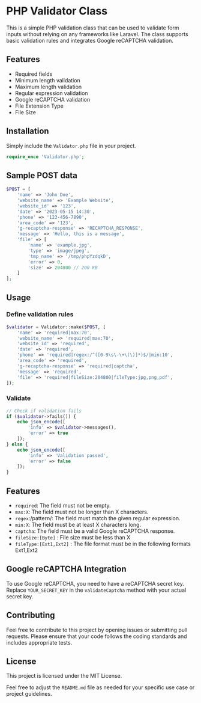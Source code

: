 # PHP Validator Class

This is a simple PHP validation class that can be used to validate form inputs without relying on any frameworks like Laravel. The class supports basic validation rules and integrates Google reCAPTCHA validation.

## Features

- Required fields
- Minimum length validation
- Maximum length validation
- Regular expression validation
- Google reCAPTCHA validation
- File Extension Type
- File Size

## Installation

Simply include the `Validator.php` file in your project.

```php
require_once 'Validator.php';
```

## Sample POST data
```php
$POST = [
    'name' => 'John Doe',
    'website_name' => 'Example Website',
    'website_id' => '123',
    'date' => '2023-05-15 14:30',
    'phone' => '123-456-7890',
    'area_code' => '123',
    'g-recaptcha-response' => 'RECAPTCHA_RESPONSE',
    'message' => 'Hello, this is a message',
    'file' => [
        'name' => 'example.jpg',
        'type' => 'image/jpeg',
        'tmp_name' => '/tmp/phpYzdqkD',
        'error' => 0,
        'size' => 204800 // 200 KB
    ]
];
```

## Usage
### Define validation rules
```php
$validator = Validator::make($POST, [
    'name' => 'required|max:70',
    'website_name' => 'required|max:70',
    'website_id' => 'required',
    'date' => 'required',
    'phone' => 'required|regex:/^([0-9\s\-\+\(\)]*)$/|min:10',
    'area_code' => 'required',
    'g-recaptcha-response' => 'required|captcha',
    'message' => 'required',
    'file' => 'required|fileSize:204800|fileType:jpg,png,pdf',
]);
```

### Validate 
```php
// Check if validation fails
if ($validator->fails()) {
    echo json_encode([
        'info' => $validator->messages(),
        'error' => true
    ]);
} else {
    echo json_encode([
        'info' => 'Validation passed',
        'error' => false
    ]);
}
```

## Features

- `required`: The field must not be empty.
- `max:X`: The field must not be longer than X characters.
- `regex`:/pattern/: The field must match the given regular expression.
- `min:X`: The field must be at least X characters long.
- `captcha`: The field must be a valid Google reCAPTCHA response.
- `fileSize:[Byte]` : File size must be less than X
- `fileType:[Ext1,Ext2]` : The file format must be in the following formats Ext1,Ext2

## Google reCAPTCHA Integration

To use Google reCAPTCHA, you need to have a reCAPTCHA secret key. Replace `YOUR_SECRET_KEY` in the `validateCaptcha` method with your actual secret key.

## Contributing

Feel free to contribute to this project by opening issues or submitting pull requests. Please ensure that your code follows the coding standards and includes appropriate tests.

## License

This project is licensed under the MIT License.

Feel free to adjust the `README.md` file as needed for your specific use case or project guidelines.